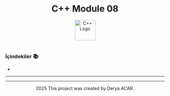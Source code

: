 <div align="center">
  <h1>C++ Module 08</h1> <img src="https://cdn-icons-png.flaticon.com/512/6132/6132222.png" alt="C++ Logo" width="65"></br></br>
</div>

<p align="center">
</p>


### İçindekiler 📚
  - [](#)


---

---

<p align="center">2025 This project was created by Derya ACAR.</p>
